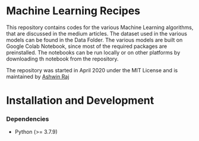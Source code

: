 # Machine Learning Recipes
This repository contains codes for the various Machine Learning algorithms, that are discussed in the medium articles. The dataset used in the various models can be found in the Data Folder. The various models are built on Google Colab Notebook, since most of the required packages are preinstalled. The notebooks can be run locally or on other platforms by downloading th notebook from the repository.

The repository was started in April 2020 under the MIT License and is maintained by [Ashwin Raj](https://github.com/ashwinraj-in)

# Installation and Development
### Dependencies
- Python (>= 3.7.9)
